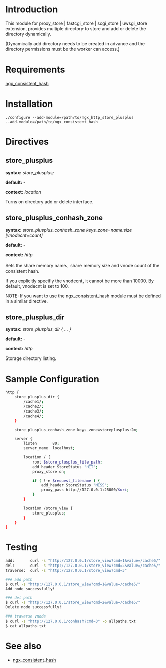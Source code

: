 Introduction
====
This module for proxy_store | fastcgi_store | scgi_store | uwsgi_store extension, provides multiple directory to store and add or delete the directory dynamically.

(Dynamically add directory needs to be created in advance and the directory permissions must be the worker can access.)


Requirements
====
[ngx_consistent_hash](https://github.com/agile6v/ngx_consistent_hash)  



Installation
====
`./configure --add-module=/path/to/ngx_http_store_plusplus                
             --add-module=/path/to/ngx_consistent_hash`   


Directives
====

store_plusplus
--------------------
**syntax:** *store_plusplus;*

**default:** *-*

**context:** *location*

Turns on directory add or delete interface.

store_plusplus_conhash_zone
--------------------
**syntax:** *store_plusplus_conhash_zone keys_zone=name:size [vnodecnt=count]*

**default:** *-*

**context:** *http*

Sets the share memory name、share memory size and vnode count of the consistent hash.

If you explicitly specifly the vnodecnt, it cannot be more than 10000. By default, vnodecnt is set to 100.

NOTE: If you want to use the ngx_consistent_hash module must be defined in a similar directive.

store_plusplus_dir
--------------------
**syntax:** *store_plusplus_dir { ... }*

**default:** *-*

**context:** *http*

Storage directory listing.

Sample Configuration
====
```bash
http {
    store_plusplus_dir {
        /cache1/;
        /cache2/;
        /cache3/;
        /cache4/;
    }

    store_plusplus_conhash_zone keys_zone=storeplusplus:2m;

    server {
        listen       80;
        server_name  localhost;

        location / {
            root $store_plusplus_file_path;
            add_header StoreStatus "HIT";
            proxy_store on;

            if ( !-e $request_filename ) {
                add_header StoreStatus "MISS";
                proxy_pass http://127.0.0.1:25000/$uri;
            }
        }

        location /store_view {
            store_plusplus;
        }
    }
}
```


Testing
====
```bash
add:       curl -s "http://127.0.0.1/store_view?cmd=1&value=/cache5/"
del:       curl -s "http://127.0.0.1/store_view?cmd=2&value=/cache5/"
traverse:  curl -s "http://127.0.0.1/store_view?cmd=3"

### add path
$ curl -s "http://127.0.0.1/store_view?cmd=1&value=/cache5/"
Add node successfully!

### del path
$ curl -s "http://127.0.0.1/store_view?cmd=2&value=/cache5/"
Delete node successfully!

### traverse vnode
$ curl -s "http://127.0.0.1/conhash?cmd=3" -o allpaths.txt
$ cat allpaths.txt


```


See also
========
* [ngx_consistent_hash][]

[ngx_consistent_hash]: https://github.com/agile6v/ngx_consistent_hash


